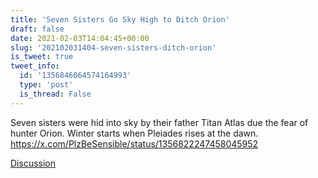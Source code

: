 ```yaml
---
title: 'Seven Sisters Go Sky High to Ditch Orion'
draft: false
date: 2021-02-03T14:04:45+00:00
slug: '202102031404-seven-sisters-ditch-orion'
is_tweet: true
tweet_info:
  id: '1356846064574164993'
  type: 'post'
  is_thread: False
---
```




Seven sisters were hid into sky by their father Titan Atlas due the fear of hunter Orion. Winter starts when Pleiades rises at the dawn. <https://x.com/PlzBeSensible/status/1356822247458045952>

[Discussion](https://x.com/sytelus/status/1356846064574164993)
